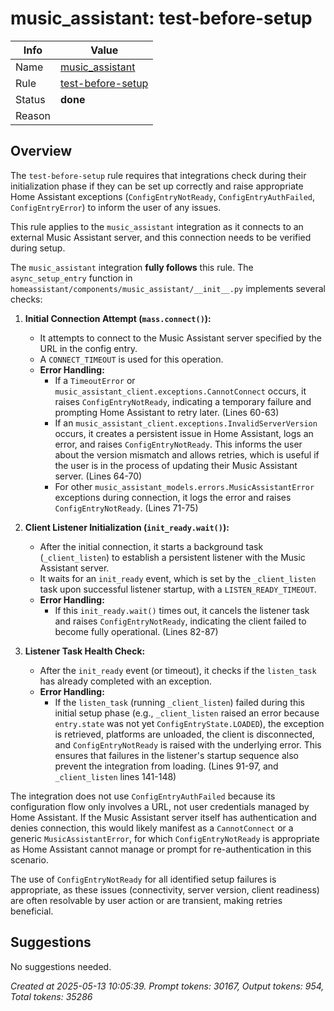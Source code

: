 # music_assistant: test-before-setup

| Info   | Value                                                                    |
|--------|--------------------------------------------------------------------------|
| Name   | [music_assistant](https://www.home-assistant.io/integrations/music_assistant/) |
| Rule   | [test-before-setup](https://developers.home-assistant.io/docs/core/integration-quality-scale/rules/test-before-setup)                                                     |
| Status | **done**                                                                 |
| Reason |                                                                          |

## Overview

The `test-before-setup` rule requires that integrations check during their initialization phase if they can be set up correctly and raise appropriate Home Assistant exceptions (`ConfigEntryNotReady`, `ConfigEntryAuthFailed`, `ConfigEntryError`) to inform the user of any issues.

This rule applies to the `music_assistant` integration as it connects to an external Music Assistant server, and this connection needs to be verified during setup.

The `music_assistant` integration **fully follows** this rule. The `async_setup_entry` function in `homeassistant/components/music_assistant/__init__.py` implements several checks:

1.  **Initial Connection Attempt (`mass.connect()`):**
    *   It attempts to connect to the Music Assistant server specified by the URL in the config entry.
    *   A `CONNECT_TIMEOUT` is used for this operation.
    *   **Error Handling:**
        *   If a `TimeoutError` or `music_assistant_client.exceptions.CannotConnect` occurs, it raises `ConfigEntryNotReady`, indicating a temporary failure and prompting Home Assistant to retry later. (Lines 60-63)
        *   If an `music_assistant_client.exceptions.InvalidServerVersion` occurs, it creates a persistent issue in Home Assistant, logs an error, and raises `ConfigEntryNotReady`. This informs the user about the version mismatch and allows retries, which is useful if the user is in the process of updating their Music Assistant server. (Lines 64-70)
        *   For other `music_assistant_models.errors.MusicAssistantError` exceptions during connection, it logs the error and raises `ConfigEntryNotReady`. (Lines 71-75)

2.  **Client Listener Initialization (`init_ready.wait()`):**
    *   After the initial connection, it starts a background task (`_client_listen`) to establish a persistent listener with the Music Assistant server.
    *   It waits for an `init_ready` event, which is set by the `_client_listen` task upon successful listener startup, with a `LISTEN_READY_TIMEOUT`.
    *   **Error Handling:**
        *   If this `init_ready.wait()` times out, it cancels the listener task and raises `ConfigEntryNotReady`, indicating the client failed to become fully operational. (Lines 82-87)

3.  **Listener Task Health Check:**
    *   After the `init_ready` event (or timeout), it checks if the `listen_task` has already completed with an exception.
    *   **Error Handling:**
        *   If the `listen_task` (running `_client_listen`) failed during this initial setup phase (e.g., `_client_listen` raised an error because `entry.state` was not yet `ConfigEntryState.LOADED`), the exception is retrieved, platforms are unloaded, the client is disconnected, and `ConfigEntryNotReady` is raised with the underlying error. This ensures that failures in the listener's startup sequence also prevent the integration from loading. (Lines 91-97, and `_client_listen` lines 141-148)

The integration does not use `ConfigEntryAuthFailed` because its configuration flow only involves a URL, not user credentials managed by Home Assistant. If the Music Assistant server itself has authentication and denies connection, this would likely manifest as a `CannotConnect` or a generic `MusicAssistantError`, for which `ConfigEntryNotReady` is appropriate as Home Assistant cannot manage or prompt for re-authentication in this scenario.

The use of `ConfigEntryNotReady` for all identified setup failures is appropriate, as these issues (connectivity, server version, client readiness) are often resolvable by user action or are transient, making retries beneficial.

## Suggestions

No suggestions needed.

_Created at 2025-05-13 10:05:39. Prompt tokens: 30167, Output tokens: 954, Total tokens: 35286_
